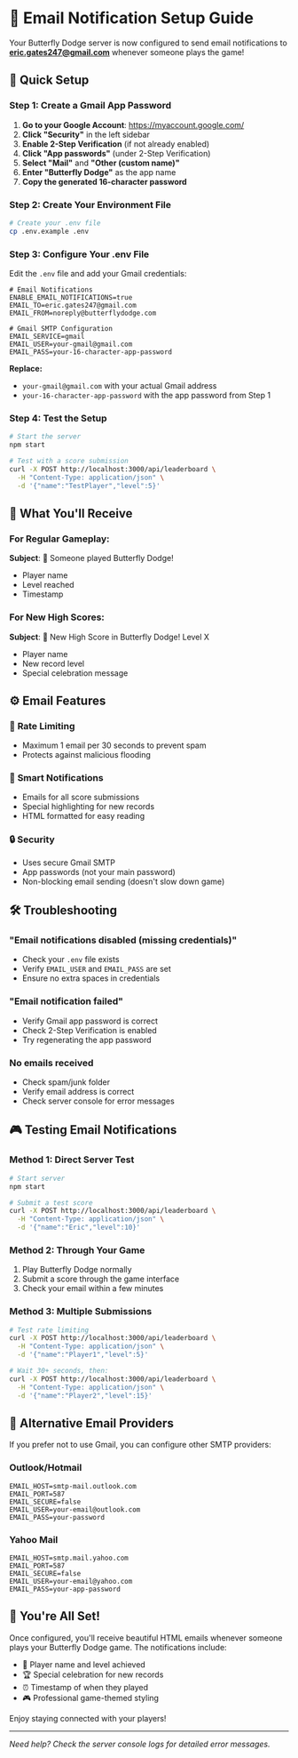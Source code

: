 # 📧 Email Notification Setup Guide

Your Butterfly Dodge server is now configured to send email notifications to **eric.gates247@gmail.com** whenever someone plays the game!

## 🚀 Quick Setup

### Step 1: Create a Gmail App Password

1. **Go to your Google Account**: https://myaccount.google.com/
2. **Click "Security"** in the left sidebar
3. **Enable 2-Step Verification** (if not already enabled)
4. **Click "App passwords"** (under 2-Step Verification)
5. **Select "Mail"** and **"Other (custom name)"**
6. **Enter "Butterfly Dodge"** as the app name
7. **Copy the generated 16-character password**

### Step 2: Create Your Environment File

```bash
# Create your .env file
cp .env.example .env
```

### Step 3: Configure Your .env File

Edit the `.env` file and add your Gmail credentials:

```env
# Email Notifications
ENABLE_EMAIL_NOTIFICATIONS=true
EMAIL_TO=eric.gates247@gmail.com
EMAIL_FROM=noreply@butterflydodge.com

# Gmail SMTP Configuration
EMAIL_SERVICE=gmail
EMAIL_USER=your-gmail@gmail.com
EMAIL_PASS=your-16-character-app-password
```

**Replace:**
- `your-gmail@gmail.com` with your actual Gmail address
- `your-16-character-app-password` with the app password from Step 1

### Step 4: Test the Setup

```bash
# Start the server
npm start

# Test with a score submission
curl -X POST http://localhost:3000/api/leaderboard \
  -H "Content-Type: application/json" \
  -d '{"name":"TestPlayer","level":5}'
```

## 📨 What You'll Receive

### For Regular Gameplay:
**Subject**: 🦋 Someone played Butterfly Dodge!
- Player name
- Level reached
- Timestamp

### For New High Scores:
**Subject**: 🦋 New High Score in Butterfly Dodge! Level X
- Player name
- New record level
- Special celebration message

## ⚙️ Email Features

### 🚦 **Rate Limiting**
- Maximum 1 email per 30 seconds to prevent spam
- Protects against malicious flooding

### 🎯 **Smart Notifications**
- Emails for all score submissions
- Special highlighting for new records
- HTML formatted for easy reading

### 🔒 **Security**
- Uses secure Gmail SMTP
- App passwords (not your main password)
- Non-blocking email sending (doesn't slow down game)

## 🛠️ Troubleshooting

### "Email notifications disabled (missing credentials)"
- Check your `.env` file exists
- Verify `EMAIL_USER` and `EMAIL_PASS` are set
- Ensure no extra spaces in credentials

### "Email notification failed"
- Verify Gmail app password is correct
- Check 2-Step Verification is enabled
- Try regenerating the app password

### No emails received
- Check spam/junk folder
- Verify email address is correct
- Check server console for error messages

## 🎮 Testing Email Notifications

### Method 1: Direct Server Test
```bash
# Start server
npm start

# Submit a test score
curl -X POST http://localhost:3000/api/leaderboard \
  -H "Content-Type: application/json" \
  -d '{"name":"Eric","level":10}'
```

### Method 2: Through Your Game
1. Play Butterfly Dodge normally
2. Submit a score through the game interface
3. Check your email within a few minutes

### Method 3: Multiple Submissions
```bash
# Test rate limiting
curl -X POST http://localhost:3000/api/leaderboard \
  -H "Content-Type: application/json" \
  -d '{"name":"Player1","level":5}'

# Wait 30+ seconds, then:
curl -X POST http://localhost:3000/api/leaderboard \
  -H "Content-Type: application/json" \
  -d '{"name":"Player2","level":15}'
```

## 📱 Alternative Email Providers

If you prefer not to use Gmail, you can configure other SMTP providers:

### Outlook/Hotmail
```env
EMAIL_HOST=smtp-mail.outlook.com
EMAIL_PORT=587
EMAIL_SECURE=false
EMAIL_USER=your-email@outlook.com
EMAIL_PASS=your-password
```

### Yahoo Mail
```env
EMAIL_HOST=smtp.mail.yahoo.com
EMAIL_PORT=587
EMAIL_SECURE=false
EMAIL_USER=your-email@yahoo.com
EMAIL_PASS=your-app-password
```

## 🎉 You're All Set!

Once configured, you'll receive beautiful HTML emails whenever someone plays your Butterfly Dodge game. The notifications include:

- 🦋 Player name and level achieved
- 🏆 Special celebration for new records
- ⏰ Timestamp of when they played
- 🎮 Professional game-themed styling

Enjoy staying connected with your players!

---

*Need help? Check the server console logs for detailed error messages.*

